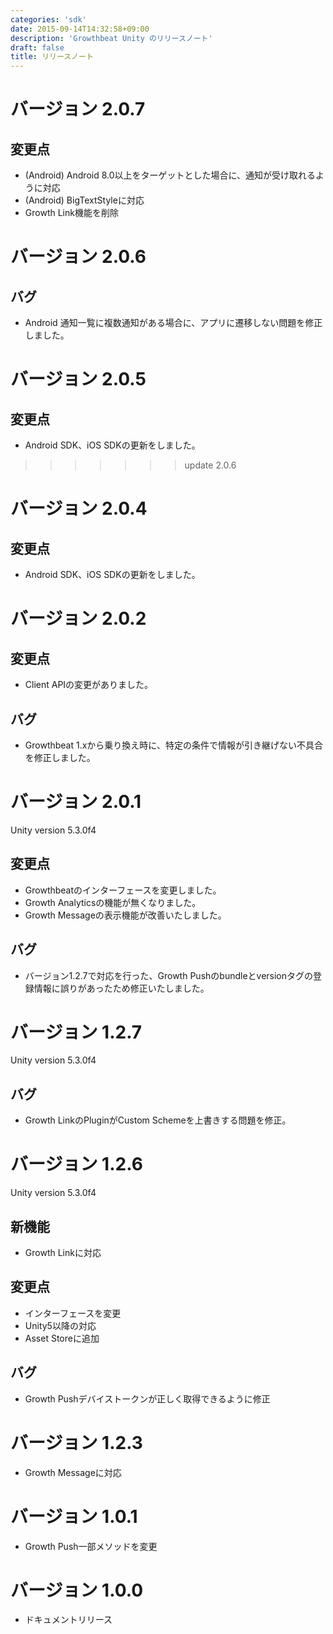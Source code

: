 ```yaml
---
categories: 'sdk'
date: 2015-09-14T14:32:58+09:00
description: 'Growthbeat Unity のリリースノート'
draft: false
title: リリースノート
---
```


# バージョン 2.0.7

## 変更点
- (Android) Android 8.0以上をターゲットとした場合に、通知が受け取れるように対応
- (Android) BigTextStyleに対応
- Growth Link機能を削除

# バージョン 2.0.6

## バグ
- Android 通知一覧に複数通知がある場合に、アプリに遷移しない問題を修正しました。

# バージョン 2.0.5

## 変更点
- Android SDK、iOS SDKの更新をしました。

>>>>>>> update 2.0.6
# バージョン 2.0.4

## 変更点
- Android SDK、iOS SDKの更新をしました。

# バージョン 2.0.2

## 変更点
- Client APIの変更がありました。

## バグ
- Growthbeat 1.xから乗り換え時に、特定の条件で情報が引き継げない不具合を修正しました。

# バージョン 2.0.1

Unity version 5.3.0f4

## 変更点

- Growthbeatのインターフェースを変更しました。
- Growth Analyticsの機能が無くなりました。
- Growth Messageの表示機能が改善いたしました。

## バグ
- バージョン1.2.7で対応を行った、Growth Pushのbundleとversionタグの登録情報に誤りがあったため修正いたしました。

# バージョン 1.2.7

Unity version 5.3.0f4

## バグ

- Growth LinkのPluginがCustom Schemeを上書きする問題を修正。


# バージョン 1.2.6

Unity version 5.3.0f4

## 新機能

- Growth Linkに対応

## 変更点

- インターフェースを変更
- Unity5以降の対応
- Asset Storeに追加

## バグ

- Growth Pushデバイストークンが正しく取得できるように修正

# バージョン 1.2.3

- Growth Messageに対応

# バージョン 1.0.1

- Growth Push一部メソッドを変更

# バージョン 1.0.0

- ドキュメントリリース
